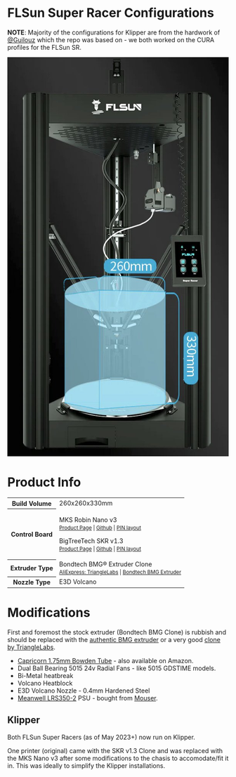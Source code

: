 # FLSun Super Racer Configurations
**NOTE**: Majority of the configurations for Klipper are from the hardwork of [@Guilouz](https://github.com/Guilouz/Klipper-Flsun-Super-Racer) which the repo was based on - we both worked on the CURA profiles for the FLSun SR.

<p align="center">
  <img src="./artefacts/flsun-super-racer-print-volume.jpg">
</p>

# Product Info

<table>
  <tr>
    <th>Build Volume</th>
    <td>260x260x330mm</td>
  </tr>
  <tr>
    <th>Control Board</th>
    <td>
    <p>MKS Robin Nano v3<br/>
    <small>
    <a href="https://www.makerbase.store/products/makerbase-mks-robin-nano-v3">Product Page</a> | 
    <a href="https://github.com/makerbase-mks/MKS-Robin-Nano-V3.X">Github</a> | 
    <a href="./artefacts/mks-robin-nano-v3-pins.jpg">PIN layout</a></small>
    </p>
    <p>BigTreeTech SKR v1.3<br/>
    <small>
    <a href="https://www.aliexpress.com/item/32981807406.html?gatewayAdapt=Msite2Pc">Product Page</a> | 
    <a href="https://github.com/bigtreetech/BIGTREETECH-SKR-V1.3">Github</a> | 
    <a href="./artefacts/skr-v1.3-pins.jpg">PIN layout</a></small>
    </p>
    </td>
  </tr>
  <tr>
    <th>Extruder Type</th>
    <td>Bondtech BMG® Extruder Clone <br /><small><a href="https://www.aliexpress.com/item/1005003092239261.html">AliExpress: TriangleLabs</a> | <a href="https://www.bondtech.se/product/bmg-extruder/">Bondtech BMG Extruder</a></smalL> </td>
  </tr>
  <tr>
    <th>Nozzle Type</th>
    <td>E3D Volcano</td>
  </tr>
</table>

# Modifications
First and foremost the stock extruder (Bondtech BMG Clone) is rubbish and should be replaced with the [authentic BMG extruder](https://www.bondtech.se/product/bmg-extruder/) or a very good [clone by TriangleLabs](https://www.aliexpress.com/item/1005003092239261.html?).

* [Capricorn 1.75mm Bowden Tube](https://www.captubes.com/shop/#!/2-Meters-XS-Low-Friction-1-75mm-Bowden-Tubing/p/82434216/category=23214267) - also available on Amazon.
* Dual Ball Bearing 5015 24v Radial Fans - like 5015 GDSTIME models.
* Bi-Metal heatbreak
* Volcano Heatblock
* E3D Volcano Nozzle - 0.4mm Hardened Steel
* [Meanwell LRS350-2](https://www.meanwell.com/productPdf.aspx?i=459) PSU - bought from [Mouser](https://au.mouser.com/ProductDetail/MEAN-WELL/LRS-350-24?qs=ah3jBNVE1PT%252BkwLcackrGA%3D%3D).

## Klipper

Both FLSun Super Racers (as of May 2023+) now run on Klipper.

One printer (original) came with the SKR v1.3 Clone and was replaced with the MKS Nano v3 after some modifications to the chasis to accomodate/fit it in. This was ideally to simplify the Klipper installations.